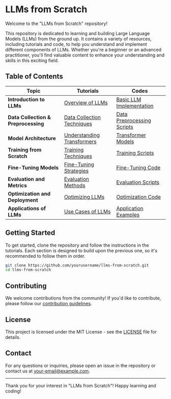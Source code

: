 # LLMs from Scratch

Welcome to the "LLMs from Scratch" repository!

This repository is dedicated to learning and building Large Language Models (LLMs) from the ground up. It contains a variety of resources, including tutorials and code, to help you understand and implement different components of LLMs. Whether you're a beginner or an advanced practitioner, you'll find valuable content to enhance your understanding and skills in this exciting field.

## Table of Contents

| Topic                           | Tutorials                                            | Codes                                       |
|---------------------------------|------------------------------------------------------|---------------------------------------------|
| **Introduction to LLMs**        | [Overview of LLMs](./tutorials/intro_to_llms.md)     | [Basic LLM Implementation](./code/llm_intro)|
| **Data Collection & Preprocessing** | [Data Collection Techniques](./tutorials/data_collection.md) | [Data Preprocessing Scripts](./code/data_preprocessing) |
| **Model Architecture**          | [Understanding Transformers](./tutorials/transformers.md) | [Transformer Models](./code/transformers)   |
| **Training from Scratch**       | [Training Techniques](./tutorials/training_llms.md)  | [Training Scripts](./code/training)         |
| **Fine-Tuning Models**          | [Fine-Tuning Strategies](./tutorials/fine_tuning.md) | [Fine-Tuning Code](./code/fine_tuning)      |
| **Evaluation and Metrics**      | [Evaluation Methods](./tutorials/evaluation.md)      | [Evaluation Scripts](./code/evaluation)     |
| **Optimization and Deployment** | [Optimizing LLMs](./tutorials/optimization.md)       | [Optimization Code](./code/optimization)    |
| **Applications of LLMs**        | [Use Cases of LLMs](./tutorials/applications.md)     | [Application Examples](./code/applications) |

## Getting Started

To get started, clone the repository and follow the instructions in the tutorials. Each section is designed to build upon the previous one, so it's recommended to follow them in order.

```bash
git clone https://github.com/yourusername/llms-from-scratch.git
cd llms-from-scratch
```

## Contributing

We welcome contributions from the community! If you'd like to contribute, please follow our [contribution guidelines](./CONTRIBUTING.md).

## License

This project is licensed under the MIT License - see the [LICENSE](./LICENSE) file for details.

## Contact

For any questions or inquiries, please open an issue in the repository or contact us at [your-email@example.com](mailto:your-email@example.com).

---

Thank you for your interest in "LLMs from Scratch"! Happy learning and coding!
